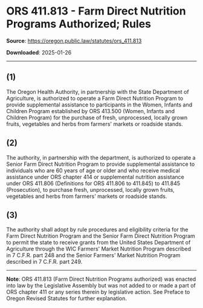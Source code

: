 # ORS 411.813 - Farm Direct Nutrition Programs Authorized; Rules

**Source**: https://oregon.public.law/statutes/ors_411.813

**Downloaded**: 2025-01-26

---

## (1)

The Oregon Health Authority, in partnership with the State Department of Agriculture, is authorized to operate a Farm Direct Nutrition Program to provide supplemental assistance to participants in the Women, Infants and Children Program established by ORS 413.500 (Women, Infants and Children Program) for the purchase of fresh, unprocessed, locally grown fruits, vegetables and herbs from farmers' markets or roadside stands.

## (2)

The authority, in partnership with the department, is authorized to operate a Senior Farm Direct Nutrition Program to provide supplemental assistance to individuals who are 60 years of age or older and who receive medical assistance under ORS chapter 414 or supplemental nutrition assistance under ORS 411.806 (Definitions for ORS 411.806 to 411.845) to 411.845 (Prosecution), to purchase fresh, unprocessed, locally grown fruits, vegetables and herbs from farmers' markets or roadside stands.

## (3)

The authority shall adopt by rule procedures and eligibility criteria for the Farm Direct Nutrition Program and the Senior Farm Direct Nutrition Program to permit the state to receive grants from the United States Department of Agriculture through the WIC Farmers' Market Nutrition Program described in 7 C.F.R. part 248 and the Senior Farmers' Market Nutrition Program described in 7 C.F.R. part 249.

---

**Note**: ORS 411.813 (Farm Direct Nutrition Programs authorized) was enacted into law by the Legislative Assembly but was not added to or made a part of ORS chapter 411 or any series therein by legislative action. See Preface to Oregon Revised Statutes for further explanation.

